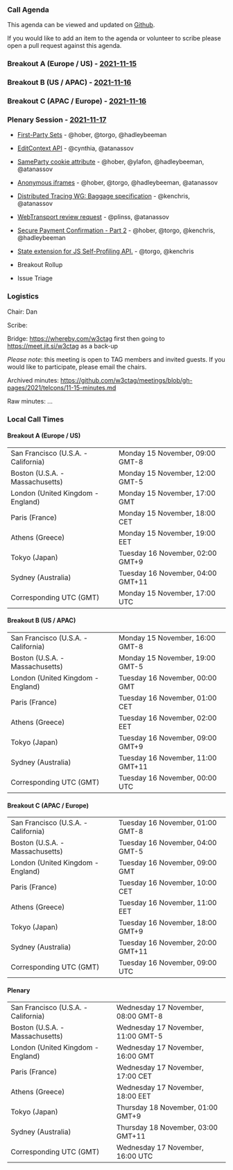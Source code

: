 ### Call Agenda

This agenda can be viewed and updated on [Github](https://github.com/w3ctag/meetings/blob/gh-pages/2021/telcons/11-15-agenda.md).

If you would like to add an item to the agenda or volunteer to scribe please open a pull request against this agenda.

### Breakout A (Europe / US) - [2021-11-15](https://www.timeanddate.com/worldclock/converter.html?iso=20211115T170000&p1=224&p2=43&p3=136&p4=195&p5=26&p6=248&p7=240)

### Breakout B (US / APAC) - [2021-11-16](https://www.timeanddate.com/worldclock/converter.html?iso=20211116T000000&p1=224&p2=43&p3=136&p4=195&p5=26&p6=248&p7=240)

### Breakout C (APAC / Europe) - [2021-11-16](https://www.timeanddate.com/worldclock/converter.html?iso=20211116T090000&p1=224&p2=43&p3=136&p4=195&p5=26&p6=248&p7=240)

### Plenary Session - [2021-11-17](https://www.timeanddate.com/worldclock/converter.html?iso=20211117T160000&p1=224&p2=43&p3=136&p4=195&p5=26&p6=248&p7=240)

* [First-Party Sets](https://github.com/w3ctag/design-reviews/issues/342) - @hober, @torgo, @hadleybeeman
* [EditContext API](https://github.com/w3ctag/design-reviews/issues/416) - @cynthia, @atanassov
* [SameParty cookie attribute](https://github.com/w3ctag/design-reviews/issues/595) - @hober, @ylafon, @hadleybeeman, @atanassov
* [Anonymous iframes](https://github.com/w3ctag/design-reviews/issues/639) - @hober, @torgo, @hadleybeeman, @atanassov
* [Distributed Tracing WG: Baggage specification](https://github.com/w3ctag/design-reviews/issues/650) - @kenchris, @atanassov
* [WebTransport review request](https://github.com/w3ctag/design-reviews/issues/669) - @plinss, @atanassov
* [Secure Payment Confirmation - Part 2](https://github.com/w3ctag/design-reviews/issues/675) - @hober, @torgo, @kenchris, @hadleybeeman
* [State extension for JS Self-Profiling API.](https://github.com/w3ctag/design-reviews/issues/682) - @torgo, @kenchris

* Breakout Rollup
* Issue Triage

### Logistics

Chair: Dan

Scribe:

Bridge: https://whereby.com/w3ctag first then going to https://meet.jit.si/w3ctag as a back-up

*Please note*: this meeting is open to TAG members and invited guests. If you would like to participate, please email the chairs.

Archived minutes: https://github.com/w3ctag/meetings/blob/gh-pages/2021/telcons/11-15-minutes.md

Raw minutes: ...


### Local Call Times

#### Breakout A (Europe / US)

<table>
<tr><td> San Francisco (U.S.A. - California) <td> Monday 15 November, 09:00 GMT-8</td></tr>
<tr><td> Boston (U.S.A. - Massachusetts) <td> Monday 15 November, 12:00 GMT-5</td></tr>
<tr><td> London (United Kingdom - England) <td> Monday 15 November, 17:00 GMT</td></tr>
<tr><td> Paris (France) <td> Monday 15 November, 18:00 CET</td></tr>
<tr><td> Athens (Greece) <td> Monday 15 November, 19:00 EET</td></tr>
<tr><td> Tokyo (Japan) <td> Tuesday 16 November, 02:00 GMT+9</td></tr>
<tr><td> Sydney (Australia) <td> Tuesday 16 November, 04:00 GMT+11</td></tr>
<tr><td> Corresponding UTC (GMT) <td> Monday 15 November, 17:00 UTC</td></tr>
</table>

#### Breakout B (US / APAC)

<table>
<tr><td> San Francisco (U.S.A. - California) <td> Monday 15 November, 16:00 GMT-8</td></tr>
<tr><td> Boston (U.S.A. - Massachusetts) <td> Monday 15 November, 19:00 GMT-5</td></tr>
<tr><td> London (United Kingdom - England) <td> Tuesday 16 November, 00:00 GMT</td></tr>
<tr><td> Paris (France) <td> Tuesday 16 November, 01:00 CET</td></tr>
<tr><td> Athens (Greece) <td> Tuesday 16 November, 02:00 EET</td></tr>
<tr><td> Tokyo (Japan) <td> Tuesday 16 November, 09:00 GMT+9</td></tr>
<tr><td> Sydney (Australia) <td> Tuesday 16 November, 11:00 GMT+11</td></tr>
<tr><td> Corresponding UTC (GMT) <td> Tuesday 16 November, 00:00 UTC</td></tr>
</table>

#### Breakout C (APAC / Europe)

<table>
<tr><td> San Francisco (U.S.A. - California) <td> Tuesday 16 November, 01:00 GMT-8</td></tr>
<tr><td> Boston (U.S.A. - Massachusetts) <td> Tuesday 16 November, 04:00 GMT-5</td></tr>
<tr><td> London (United Kingdom - England) <td> Tuesday 16 November, 09:00 GMT</td></tr>
<tr><td> Paris (France) <td> Tuesday 16 November, 10:00 CET</td></tr>
<tr><td> Athens (Greece) <td> Tuesday 16 November, 11:00 EET</td></tr>
<tr><td> Tokyo (Japan) <td> Tuesday 16 November, 18:00 GMT+9</td></tr>
<tr><td> Sydney (Australia) <td> Tuesday 16 November, 20:00 GMT+11</td></tr>
<tr><td> Corresponding UTC (GMT) <td> Tuesday 16 November, 09:00 UTC</td></tr>
</table>

#### Plenary

<table>
<tr><td> San Francisco (U.S.A. - California) <td> Wednesday 17 November, 08:00 GMT-8</td></tr>
<tr><td> Boston (U.S.A. - Massachusetts) <td> Wednesday 17 November, 11:00 GMT-5</td></tr>
<tr><td> London (United Kingdom - England) <td> Wednesday 17 November, 16:00 GMT</td></tr>
<tr><td> Paris (France) <td> Wednesday 17 November, 17:00 CET</td></tr>
<tr><td> Athens (Greece) <td> Wednesday 17 November, 18:00 EET</td></tr>
<tr><td> Tokyo (Japan) <td> Thursday 18 November, 01:00 GMT+9</td></tr>
<tr><td> Sydney (Australia) <td> Thursday 18 November, 03:00 GMT+11</td></tr>
<tr><td> Corresponding UTC (GMT) <td> Wednesday 17 November, 16:00 UTC</td></tr>
</table>
